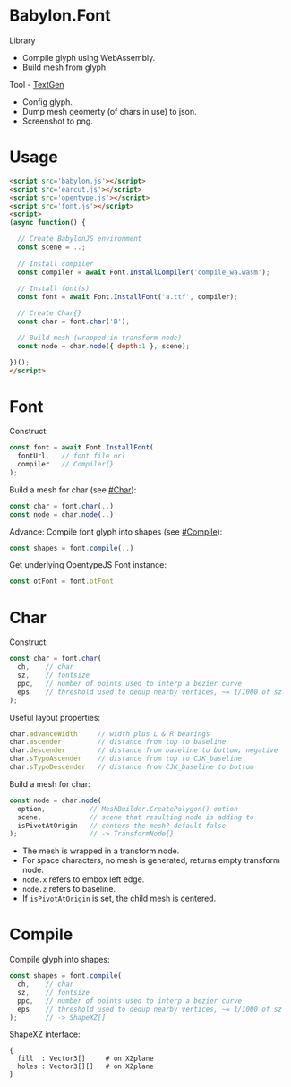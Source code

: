 # Babylon.Font

Library

- Compile glyph using WebAssembly.
- Build mesh from glyph.

Tool - [TextGen][1]

- Config glyph.
- Dump mesh geomerty (of chars in use) to json.
- Screenshot to png.

[1]: https://ycw.github.io/Babylon.Font/www/TextGen/



# Usage

```html
<script src='babylon.js'></script>
<script src='earcut.js'></script>
<script src='opentype.js'></script>
<script src='font.js'></script>
<script>
(async function() {

  // Create BabylonJS environment
  const scene = ..;
  
  // Install compiler
  const compiler = await Font.InstallCompiler('compile_wa.wasm');
  
  // Install font(s)
  const font = await Font.InstallFont('a.ttf', compiler); 

  // Create Char{}
  const char = font.char('B');

  // Build mesh (wrapped in transform node)
  const node = char.node({ depth:1 }, scene);

})();
</script>
```



# Font 

Construct:

```js
const font = await Font.InstallFont(
  fontUrl,   // font file url 
  compiler   // Compiler{}
);
```

Build a mesh for char (see [#Char](#char)):

```js 
const char = font.char(..)
const node = char.node(..)
``` 

Advance:
Compile font glyph into shapes (see [#Compile](#compile)): 

```js 
const shapes = font.compile(..)
``` 

Get underlying OpentypeJS Font instance:

```js 
const otFont = font.otFont
```



# Char

Construct:

```js
const char = font.char(
  ch,    // char
  sz,    // fontsize
  ppc,   // number of points used to interp a bezier curve
  eps    // threshold used to dedup nearby vertices, ~= 1/1000 of sz 
);
```

Useful layout properties: 

```js
char.advanceWidth     // width plus L & R bearings
char.ascender         // distance from top to baseline
char.descender        // distance from baseline to bottom; negative 
char.sTypoAscender    // distance from top to CJK_baseline 
char.sTypoDescender   // distance from CJK_baseline to bottom
```

Build a mesh for char:

```js
const node = char.node(
  option,           // MeshBuilder.CreatePolygon() option 
  scene,            // scene that resulting node is adding to
  isPivotAtOrigin   // centers the mesh? default false
);                  // -> TransformNode{}
```

- The mesh is wrapped in a transform node.
- For space characters, no mesh is generated, returns empty transform node.
- `node.x` refers to embox left edge.
- `node.z` refers to baseline.
- If `isPivotAtOrigin` is set, the child mesh is centered.



# Compile

Compile glyph into shapes:

```js
const shapes = font.compile(
  ch,    // char
  sz,    // fontsize
  ppc,   // number of points used to interp a bezier curve
  eps    // threshold used to dedup nearby vertices, ~= 1/1000 of sz
);       // -> ShapeXZ[] 
```

ShapeXZ interface:

```
{
  fill  : Vector3[]     # on XZplane
  holes : Vector3[][]   # on XZplane
}
```
